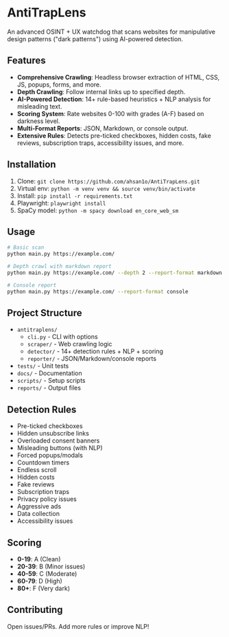 # AntiTrapLens

An advanced OSINT + UX watchdog that scans websites for manipulative design patterns ("dark patterns") using AI-powered detection.

## Features
- **Comprehensive Crawling**: Headless browser extraction of HTML, CSS, JS, popups, forms, and more.
- **Depth Crawling**: Follow internal links up to specified depth.
- **AI-Powered Detection**: 14+ rule-based heuristics + NLP analysis for misleading text.
- **Scoring System**: Rate websites 0-100 with grades (A-F) based on darkness level.
- **Multi-Format Reports**: JSON, Markdown, or console output.
- **Extensive Rules**: Detects pre-ticked checkboxes, hidden costs, fake reviews, subscription traps, accessibility issues, and more.

## Installation
1. Clone: `git clone https://github.com/ahsan1o/AntiTrapLens.git`
2. Virtual env: `python -m venv venv && source venv/bin/activate`
3. Install: `pip install -r requirements.txt`
4. Playwright: `playwright install`
5. SpaCy model: `python -m spacy download en_core_web_sm`

## Usage
```bash
# Basic scan
python main.py https://example.com/

# Depth crawl with markdown report
python main.py https://example.com/ --depth 2 --report-format markdown --report-file report.md

# Console report
python main.py https://example.com/ --report-format console
```

## Project Structure
- `antitraplens/`
  - `cli.py` - CLI with options
  - `scraper/` - Web crawling logic
  - `detector/` - 14+ detection rules + NLP + scoring
  - `reporter/` - JSON/Markdown/console reports
- `tests/` - Unit tests
- `docs/` - Documentation
- `scripts/` - Setup scripts
- `reports/` - Output files

## Detection Rules
- Pre-ticked checkboxes
- Hidden unsubscribe links
- Overloaded consent banners
- Misleading buttons (with NLP)
- Forced popups/modals
- Countdown timers
- Endless scroll
- Hidden costs
- Fake reviews
- Subscription traps
- Privacy policy issues
- Aggressive ads
- Data collection
- Accessibility issues

## Scoring
- **0-19**: A (Clean)
- **20-39**: B (Minor issues)
- **40-59**: C (Moderate)
- **60-79**: D (High)
- **80+**: F (Very dark)

## Contributing
Open issues/PRs. Add more rules or improve NLP!